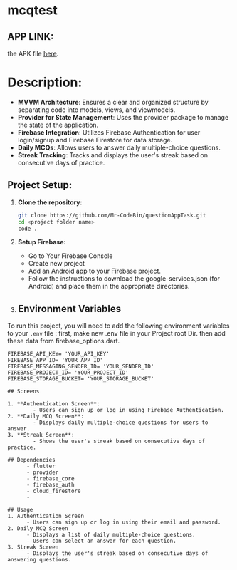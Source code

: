 # mcqtest
## APP LINK:
 the APK file [here](https://github.com/Mr-CodeBin/questionAppTask/blob/main/lib/APK/app-release.apk).


# Description:
- **MVVM Architecture**:
     Ensures a clear and organized structure by separating code into models, views, and viewmodels.
- **Provider for State Management**:
     Uses the provider package to manage the state of the application.
- **Firebase Integration**:
     Utilizes Firebase Authentication for user login/signup and Firebase Firestore for data storage.
- **Daily MCQs**:
     Allows users to answer daily multiple-choice questions.
- **Streak Tracking**:
     Tracks and displays the user's streak based on consecutive days of practice.


## Project Setup:

1. **Clone the repository:**

   ```sh
   git clone https://github.com/Mr-CodeBin/questionAppTask.git
   cd <project folder name>
   code .

2. **Setup Firebase:**
   - Go to Your Firebase Console
   - Create new project
   - Add an Android app to your Firebase project.
   - Follow the instructions to download the google-services.json (for Android) and place them in the appropriate directories.

3. ## Environment Variables

To run this project, you will need to add the following environment variables to your `.env` file :
first, make new .env file in your Project root Dir. then add these data from firebase_options.dart.

```plaintext
FIREBASE_API_KEY= 'YOUR_API_KEY'
FIREBASE_APP_ID= 'YOUR_APP_ID'
FIREBASE_MESSAGING_SENDER_ID= 'YOUR_SENDER_ID'
FIREBASE_PROJECT_ID= 'YOUR_PROJECT_ID'
FIREBASE_STORAGE_BUCKET= 'YOUR_STORAGE_BUCKET'

## Screens

1. **Authentication Screen**:
        - Users can sign up or log in using Firebase Authentication.
2. **Daily MCQ Screen**:
        - Displays daily multiple-choice questions for users to answer.
3. **Streak Screen**:
        - Shows the user's streak based on consecutive days of practice.

## Dependencies
      - flutter
      - provider
      - firebase_core
      - firebase_auth
      - cloud_firestore
      - 

## Usage
1. Authentication Screen
      - Users can sign up or log in using their email and password.
2. Daily MCQ Screen
      - Displays a list of daily multiple-choice questions.
      - Users can select an answer for each question.
3. Streak Screen
      - Displays the user's streak based on consecutive days of answering questions.

